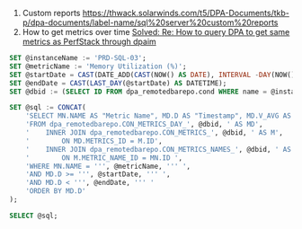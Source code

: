 1. Custom reports https://thwack.solarwinds.com/t5/DPA-Documents/tkb-p/dpa-documents/label-name/sql%20server%20custom%20reports
2. How to get metrics over time [Solved: Re: How to query DPA to get same metrics as PerfStack through dpaim](https://thwack.solarwinds.com/t5/DPA-Discussions/How-to-query-DPA-database-to-get-same-metrics-as-Perfstack/m-p/226610#M1216)

```sql
SET @instanceName := 'PRD-SQL-03';
SET @metricName := 'Memory Utilization (%)';
SET @startDate = CAST(DATE_ADD(CAST(NOW() AS DATE), INTERVAL -DAY(NOW()) + 1 DAY) AS DATETIME);
SET @endDate = CAST(LAST_DAY(@startDate) AS DATETIME);
SET @dbid := (SELECT ID FROM dpa_remotedbarepo.cond WHERE name = @instanceName);

SET @sql := CONCAT(
    'SELECT MN.NAME AS "Metric Name", MD.D AS "Timestamp", MD.V_AVG AS "Metric Avg Value", MD.V_MAX AS "Metric Max Value"',
    'FROM dpa_remotedbarepo.CON_METRICS_DAY_', @dbid, ' AS MD',
    '    INNER JOIN dpa_remotedbarepo.CON_METRICS_', @dbid, ' AS M',
    '        ON MD.METRICS_ID = M.ID',
    '    INNER JOIN dpa_remotedbarepo.CON_METRICS_NAMES_', @dbid, ' AS MN',
    '        ON M.METRIC_NAME_ID = MN.ID ',
    'WHERE MN.NAME = ''', @metricName, ''' ',
    'AND MD.D >= ''', @startDate, ''' ',
    'AND MD.D < ''', @endDate, ''' '
    'ORDER BY MD.D'
);

SELECT @sql;
```
